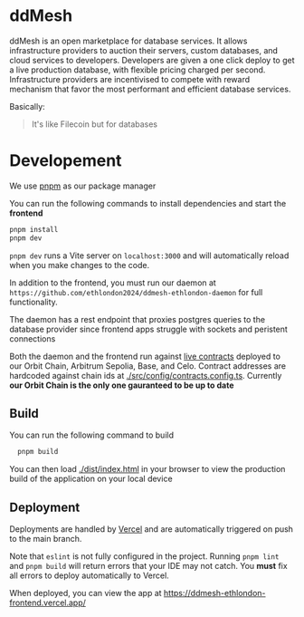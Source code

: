 # ddMesh

ddMesh is an open marketplace for database services. It allows infrastructure providers to auction their servers, custom databases, and cloud services to developers. 
Developers are given a one click deploy to get a live production database, with flexible pricing charged per second. Infrastructure providers are incentivised to compete with reward mechanism that favor the most performant and efficient database services.

Basically:
> It's like Filecoin but for databases

# Developement

We use [pnpm](https://www.npmjs.com/package/pnpm) as our package manager

You can run the following commands to install dependencies and start the **frontend**
```bash
pnpm install
pnpm dev
```

`pnpm dev` runs a Vite server on `localhost:3000` and will automatically reload when you make changes to the code. 

In addition to the frontend, you must run our daemon at `https://github.com/ethlondon2024/ddmesh-ethlondon-daemon` for full functionality.

The daemon has a rest endpoint that proxies postgres queries to the database provider since frontend apps struggle with sockets and peristent connections

Both the daemon and the frontend run against [live contracts](https://github.com/ethlondon2024/ddmesh-ethlondon-contracts) deployed to our Orbit Chain, Arbitrum Sepolia, Base, and Celo. Contract addresses are hardcoded against chain ids at [./src/config/contracts.config.ts](./src/config/contracts.config.ts). Currently **our Orbit Chain is the only one gauranteed to be up to date**

## Build

You can run the following command to build
```bash
  pnpm build
```

You can then load [./dist/index.html]() in your browser to view the production build of the application on your local device

## Deployment

Deployments are handled by [Vercel](https://vercel.com/dd-mesh/ddmesh-ethlondon-frontend) and are automatically triggered on push to the main branch.

Note that `eslint` is not fully configured in the project. Running `pnpm lint` and `pnpm build` will return errors that your
IDE may not catch. You **must** fix all errors to deploy automatically to Vercel. 

When deployed, you can view the app at https://ddmesh-ethlondon-frontend.vercel.app/

## 

